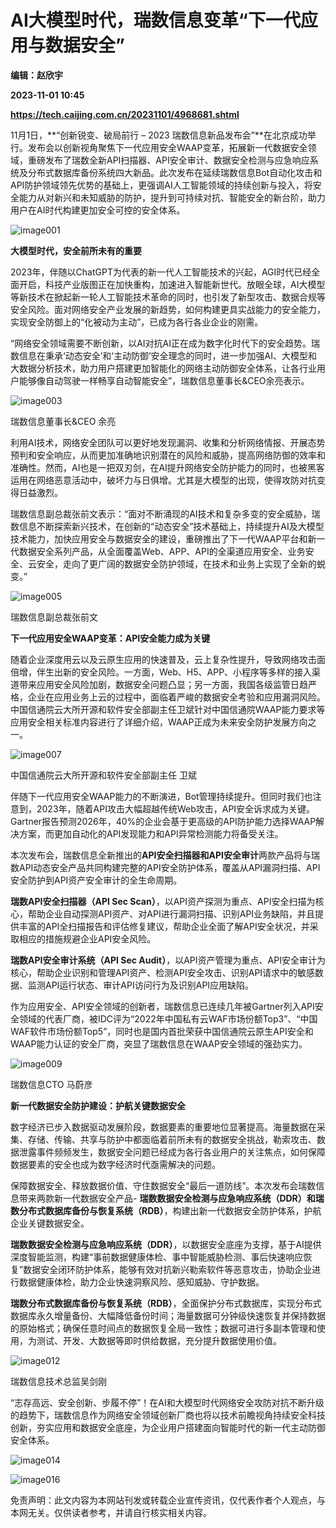 # AI大模型时代，瑞数信息变革“下一代应用与数据安全”
**编辑：赵欣宇**

**2023-11-01 10:45**

**https://tech.caijing.com.cn/20231101/4968681.shtml**

11月1日，**“创新锐变、破局前行 – 2023 瑞数信息新品发布会”**在北京成功举行。发布会以创新视角聚焦下一代应用安全WAAP变革，拓展新一代数据安全领域，重磅发布了瑞数全新API扫描器、API安全审计、数据安全检测与应急响应系统及分布式数据库备份系统四大新品。此次发布在延续瑞数信息Bot自动化攻击和API防护领域领先优势的基础上，更强调AI人工智能领域的持续创新与投入，将安全能力从对新兴和未知威胁的防护，提升到可持续对抗、智能安全的新台阶，助力用户在AI时代构建更加安全可控的安全体系。

![image001](https://tx1.cdn.caijing.com.cn/2023/1101/1698834478780.jpg)

**大模型时代，安全前所未有的重要**

2023年，伴随以ChatGPT为代表的新一代人工智能技术的兴起，AGI时代已经全面开启，科技产业版图正在加快重构，加速进入智能新世代。放眼全球，AI大模型等新技术在掀起新一轮人工智能技术革命的同时，也引发了新型攻击、数据合规等安全风险。面对网络安全产业发展的新趋势，如何构建更具实战能力的安全能力，实现安全防御上的“化被动为主动”，已成为各行各业企业的刚需。

“网络安全领域需要不断创新，以AI对抗AI正在成为数字化时代下的安全趋势。瑞数信息在秉承‘动态安全’和‘主动防御’安全理念的同时，进一步加强AI、大模型和大数据分析技术，助力用户搭建更加智能化的网络主动防御安全体系，让各行业用户能够像自动驾驶一样畅享自动智能安全”，瑞数信息董事长&CEO余亮表示。

![image003](https://img2.caijing.com.cn/2023/1101/1698834489436.jpg)

瑞数信息董事长&CEO 余亮

利用AI技术，网络安全团队可以更好地发现漏洞、收集和分析网络情报、开展态势预判和安全响应，从而更加准确地识别潜在的风险和威胁，提高网络防御的效率和准确性。然而，AI也是一把双刃剑，在AI提升网络安全防护能力的同时，也被黑客运用在网络恶意活动中，破坏力与日俱增。尤其是大模型的出现，使得攻防对抗变得日益激烈。

瑞数信息副总裁张前文表示：“面对不断涌现的AI技术和复杂多变的安全威胁，瑞数信息不断探索新兴技术，在创新的“动态安全”技术基础上，持续提升AI及大模型技术能力，加快应用安全与数据安全的建设，重磅推出了下一代WAAP平台和新一代数据安全系列产品，从全面覆盖Web、APP、API的全渠道应用安全、业务安全、云安全，走向了更广阔的数据安全防护领域，在技术和业务上实现了全新的蜕变。”

![image005](https://img5.caijing.com.cn/2023/1101/1698834500347.jpg)

瑞数信息副总裁张前文

**下一代应用安全WAAP变革：API安全能力成为关键**

随着企业深度用云以及云原生应用的快速普及，云上复杂性提升，导致网络攻击面倍增，伴生出新的安全风险。一方面，Web、H5、APP、小程序等多样的接入渠道带来应用安全风险加剧，数据安全问题凸显；另一方面，我国各级监管日趋严格，企业在应用业务上云的过程中，面临着严峻的数据安全考验和应用漏洞风险。中国信通院云大所开源和软件安全部副主任卫斌针对中国信通院WAAP能力要求等应用安全相关标准内容进行了详细介绍，WAAP正成为未来安全防护发展方向之一。

![image007](https://img1.caijing.com.cn/2023/1101/1698834536297.jpg)

中国信通院云大所开源和软件安全部副主任 卫斌

伴随下一代应用安全WAAP能力的不断演进，Bot管理持续提升。但同时我们也注意到，2023年，随着API攻击大幅超越传统Web攻击，API安全诉求成为关键。Gartner报告预测2026年，40%的企业会基于更高级的API防护能力选择WAAP解决方案，而更加自动化的API发现能力和API异常检测能力将备受关注。

本次发布会，瑞数信息全新推出的**API安全扫描器和API安全审计**两款产品将与瑞数API动态安全产品共同构建完整的API安全防护体系，覆盖从API漏洞扫描、API安全防护到API资产安全审计的全生命周期。

**瑞数API安全扫描器（API Sec Scan）**，以API资产探测为重点、API安全扫描为核心，帮助企业自动探测API资产、对API进行漏洞扫描、识别API业务缺陷，并且提供丰富的API全扫描报告和评估修复建议，帮助企业全面了解API安全状况，并采取相应的措施规避企业API安全风险。

**瑞数API安全审计系统（API Sec Audit）**，以API资产管理为重点、API安全审计为核心，帮助企业识别和管理API资产、检测API安全攻击、识别API请求中的敏感数据、监测API运行状态、审计API访问行为及识别API应用缺陷。

作为应用安全、API安全领域的创新者，瑞数信息已连续几年被Gartner列入API安全领域的代表厂商，被IDC评为“2022年中国私有云WAF市场份额Top3”、“中国WAF软件市场份额Top5”，同时也是国内首批荣获中国信通院云原生API安全和WAAP能力认证的安全厂商，突显了瑞数信息在WAAP安全领域的强劲实力。

![image009](https://tx1.cdn.caijing.com.cn/2023/1101/1698834641370.jpg)

瑞数信息CTO 马蔚彦

**新一代数据安全防护建设：护航关键数据安全**

数字经济已步入数据驱动发展阶段，数据要素的重要地位显著提高。海量数据在采集、存储、传输、共享与防护中都面临着前所未有的数据安全挑战，勒索攻击、数据泄露事件频频发生，数据安全问题已经成为各行各业用户的关注焦点，如何保障数据要素的安全也成为数字经济时代亟需解决的问题。

保障数据安全、释放数据价值、守住数据安全“最后一道防线”。本次发布会瑞数信息带来两款新一代数据安全产品- **瑞数数据安全检测与应急响应系统（DDR）和瑞数分布式数据库备份与恢复系统（RDB）**，构建出新一代数据安全防护体系，护航企业关键数据安全。

**瑞数数据安全检测与应急响应系统（DDR）**，以数据安全底座为支撑，基于AI提供深度智能监测，构建“事前数据健康体检、事中智能威胁检测、事后快速响应恢复”数据安全闭环防护体系，能够有效对抗新兴勒索软件等恶意攻击，协助企业进行数据健康体检，助力企业快速洞察风险、感知威胁、守护数据。

**瑞数分布式数据库备份与恢复系统（RDB）**，全面保护分布式数据库，实现分布式数据库永久增量备份、大幅降低备份时间；海量数据可分钟级快速恢复并保持数据的原始格式；确保任意时间点的数据恢复全局一致性；数据可进行多副本管理和使用，为测试、开发、大数据等即时供给数据，充分提升数据使用价值。

![image012](https://img4.caijing.com.cn/2023/1101/1698834663184.gif)

瑞数信息技术总监吴剑刚

“志存高远、安全创新、步履不停”！在AI和大模型时代网络安全攻防对抗不断升级的趋势下，瑞数信息作为网络安全领域创新厂商也将以技术前瞻视角持续安全科技创新，夯实应用和数据安全底座，为企业用户搭建面向智能时代的新一代主动防御安全体系。

![image014](https://img1.caijing.com.cn/2023/1101/1698834683994.jpg)

![image016](https://img4.caijing.com.cn/2023/1101/1698834692805.jpg)

免责声明：此文内容为本网站刊发或转载企业宣传资讯，仅代表作者个人观点，与本网无关。仅供读者参考，并请自行核实相关内容。